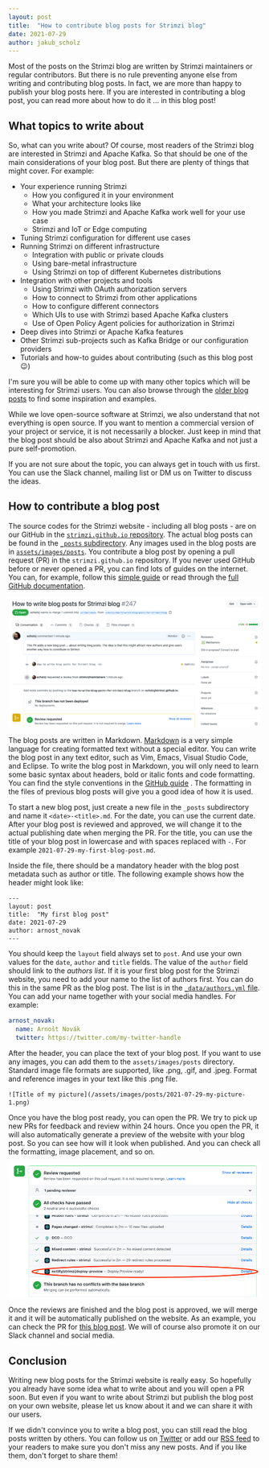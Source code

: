 ```yaml
---
layout: post
title:  "How to contribute blog posts for Strimzi blog"
date: 2021-07-29
author: jakub_scholz
---
```


Most of the posts on the Strimzi blog are written by Strimzi maintainers or regular contributors.
But there is no rule preventing anyone else from writing and contributing blog posts.
In fact, we are more than happy to publish your blog posts here.
If you are interested in contributing a blog post, you can read more about how to do it ... in this blog post!

<!--more-->

## What topics to write about

So, what can you write about?
Of course, most readers of the Strimzi blog are interested in Strimzi and Apache Kafka.
So that should be one of the main considerations of your blog post.
But there are plenty of things that might cover.
For example:

* Your experience running Strimzi
    * How you configured it in your environment
    * What your architecture looks like
    * How you made Strimzi and Apache Kafka work well for your use case
    * Strimzi and IoT or Edge computing
* Tuning Strimzi configuration for different use cases
* Running Strimzi on different infrastructure
    * Integration with public or private clouds
    * Using bare-metal infrastructure
    * Using Strimzi on top of different Kubernetes distributions
* Integration with other projects and tools
    * Using Strimzi with OAuth authorization servers
    * How to connect to Strimzi from other applications
    * How to configure different connectors
    * Which UIs to use with Strimzi based Apache Kafka clusters
    * Use of Open Policy Agent policies for authorization in Strimzi
* Deep dives into Strimzi or Apache Kafka features
* Other Strimzi sub-projects such as Kafka Bridge or our configuration providers
* Tutorials and how-to guides about contributing (such as this blog post 😉)

I'm sure you will be able to come up with many other topics which will be interesting for Strimzi users.
You can also browse through the [older blog posts](https://strimzi.io/blog/) to find some inspiration and examples.

While we love open-source software at Strimzi, we also understand that not everything is open source.
If you want to mention a commercial version of your project or service, it is not necessarily a blocker.
Just keep in mind that the blog post should be also about Strimzi and Apache Kafka and not just a pure self-promotion.

If you are not sure about the topic, you can always get in touch with us first.
You can use the Slack channel, mailing list or DM us on Twitter to discuss the ideas.

## How to contribute a blog post

The source codes for the Strimzi website - including all blog posts - are on our GitHub in the [`strimzi.github.io` repository](https://github.com/strimzi/strimzi.github.io).
The actual blog posts can be found in the [`_posts` subdirectory](https://github.com/strimzi/strimzi.github.io/tree/main/_posts).
Any images used in the blog posts are in [`assets/images/posts`](https://github.com/strimzi/strimzi.github.io/tree/main/assets/images/posts).
You contribute a blog post by opening a pull request (PR) in the `strimzi.github.io` repository.
If you never used GitHub before or never opened a PR, you can find lots of guides on the internet.
You can, for example, follow this [simple guide](https://opensource.com/article/19/7/create-pull-request-github) or read through the [full GitHub documentation](https://docs.github.com/en/github/collaborating-with-pull-requests).

![Open PR with blog post](/assets/images/posts/2021-07-29-blog-post-pr.png)

The blog posts are written in Markdown.
[Markdown](https://en.wikipedia.org/wiki/Markdown) is a very simple language for creating formatted text without a special editor.
You can write the blog post in any text editor, such as Vim, Emacs, Visual Studio Code, and Eclipse.
To write the blog post in Markdown, you will only need to learn some basic syntax about headers, bold or italic fonts and code formatting.
You can find the style conventions in the [GitHub guide](https://guides.github.com/features/mastering-markdown/) .
The formatting in the files of previous blog posts will give you a good idea of how it is used. 

To start a new blog post, just create a new file in the `_posts` subdirectory and name it `<date>-<title>.md`.
For the date, you can use the current date.
After your blog post is reviewed and approved, we will change it to the actual publishing date when merging the PR.
For the title, you can use the title of your blog post in lowercase and with spaces replaced with `-`.
For example `2021-07-29-my-first-blog-post.md`.

Inside the file, there should be a mandatory header with the blog post metadata such as author or title.
The following example shows how the header might look like:

```
---
layout: post
title:  "My first blog post"
date: 2021-07-29
author: arnost_novak
---
```

You should keep the `layout` field always set to `post`.
And use your own values for the `date`, `author` and `title` fields.
The value of the `author` field should link to the _authors list_.
If it is your first blog post for the Strimzi website, you need to add your name to the list of authors first.
You can do this in the same PR as the blog post.
The list is in the [`_data/authors.yml` file](https://github.com/strimzi/strimzi.github.io/blob/main/_data/authors.yml).
You can add your name together with your social media handles.
For example:

```yaml
arnost_novak:
  name: Arnošt Novák
  twitter: https://twitter.com/my-twitter-handle
```

After the header, you can place the text of your blog post.
If you want to use any images, you can add them to the `assets/images/posts` directory.
Standard image file formats are supported, like .png, .gif, and .jpeg.
Format and reference images in your text like this .png file. 

```
![Title of my picture](/assets/images/posts/2021-07-29-my-picture-1.png)
```

Once you have the blog post ready, you can open the PR.
We try to pick up new PRs for feedback and review within 24 hours.
Once you open the PR, it will also automatically generate a preview of the website with your blog post.
So you can see how will it look when published.
And you can check all the formatting, image placement, and so on.

![Preview of the blog post](/assets/images/posts/2021-07-29-blog-post-preview.png)

Once the reviews are finished and the blog post is approved, we will merge it and it will be automatically published on the website.
As an example, you can check the PR for [this blog post](https://github.com/strimzi/strimzi.github.io/pull/247).
We will of course also promote it on our Slack channel and social media.

## Conclusion

Writing new blog posts for the Strimzi website is really easy.
So hopefully you already have some idea what to write about and you will open a PR soon.
But even if you want to write about Strimzi but publish the blog post on your own website, please let us know about it and we can share it with our users.

If we didn't convince you to write a blog post, you can still read the blog posts written by others.
You can follow us on [Twitter](https://twitter.com/strimziio) or add our [RSS feed](https://strimzi.io/feed.xml) to your readers to make sure you don't miss any new posts.
And if you like them, don't forget to share them!
